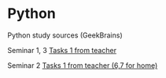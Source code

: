 # Python
Python study sources (GeekBrains)

Seminar 1, 3
[Tasks 1 from teacher](https://docs.google.com/document/d/1V2ClIXsPWO15NnIAk_XlwY8jvgZUVHR8pKLGCX8mxJM/edit)

Seminar 2
[Tasks 1 from teacher (6,7 for home)](https://docs.google.com/document/d/1znWAEuSpqlXVW36t1ZJaCRU5n0WlzQ6uAx-zKXbY9tk/edit)
